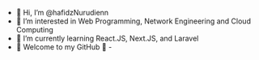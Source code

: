- 👋 Hi, I’m @hafidzNurudienn
- 👀 I’m interested in Web Programming, Network Engineering and Cloud Computing
- 🌱 I’m currently learning React.JS, Next.JS, and Laravel
- 🤩 Welcome to my GitHub 🤩 -

<!---
hafidzNurudienn/hafidzNurudienn is a ✨ special ✨ repository because its `README.md` (this file) appears on your GitHub profile.
You can click the Preview link to take a look at your changes.
--->
